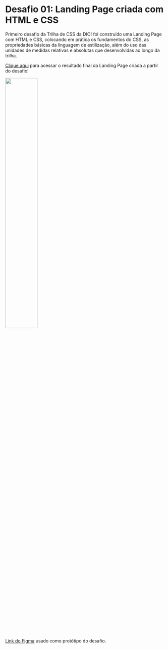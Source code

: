 # Desafio 01: Landing Page criada com HTML e CSS

Primeiro desafio da Trilha de CSS da DIO! foi construído uma Landing Page com HTML e CSS, colocando em prática os fundamentos do CSS,
as propriedades básicas da linguagem de estilização, além do uso das unidades de medidas relativas e absolutas que desenvolvidas ao longo da trilha.

[Clique aqui](https://srnascimento40.github.io/trilha-css-desafio-01/) para acessar o resultado final da Landing Page criada a partir do desafio!

<img src="https://user-images.githubusercontent.com/65576111/193471079-7d6b1e2a-bb87-49c1-bb5a-0992746440d3.jpg" height='45%' width='45%' >

[Link do Figma](https://www.figma.com/file/3PiokoJj9IhGDnNiWAJbz7/DIO---Desafio-01?node-id=2%3A6) usado como protótipo do desafio.
